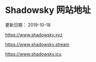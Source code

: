 # Shadowsky 网站地址

更新日期： 2019-10-18

https://www.shadowsky.xyz

https://www.shadowsky.stream

https://www.shadowsky.icu
